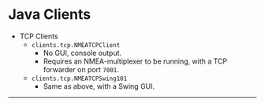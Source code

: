 # Java Clients

- TCP Clients
  - `clients.tcp.NMEATCPClient`
    - No GUI, console output.
    - Requires an NMEA-multiplexer to be running, with a TCP forwarder on port `7001`.
  - `clients.tcp.NMEATCPSwing101`
    - Same as above, with a Swing GUI.

---
